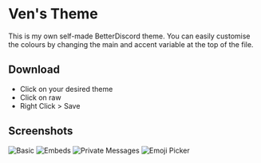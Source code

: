 # Ven's Theme
This is my own self-made BetterDiscord theme. You can easily customise the colours by changing the main and accent variable at the top of the file.

## Download
- Click on your desired theme
- Click on raw
- Right Click > Save

## Screenshots
![Basic](https://raw.githubusercontent.com/Mattis6666/BetterDiscord-Themes/master/Screenshots/Purple1.png)
![Embeds](https://raw.githubusercontent.com/Mattis6666/BetterDiscord-Themes/master/Screenshots/Purple2.png)
![Private Messages](https://raw.githubusercontent.com/Mattis6666/BetterDiscord-Themes/master/Screenshots/Purple3.png)
![Emoji Picker](https://raw.githubusercontent.com/Mattis6666/BetterDiscord-Themes/master/Screenshots/Purple4.png)
